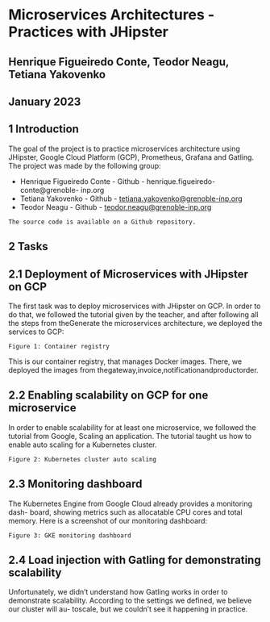 # Microservices Architectures - Practices with JHipster

## Henrique Figueiredo Conte, Teodor Neagu, Tetiana Yakovenko

## January 2023

## 1 Introduction

The goal of the project is to practice microservices architecture using JHipster,
Google Cloud Platform (GCP), Prometheus, Grafana and Gatling. The project
was made by the following group:

- Henrique Figueiredo Conte - Github - henrique.figueiredo-conte@grenoble-
    inp.org
- Tetiana Yakovenko - Github - tetiana.yakovenko@grenoble-inp.org
- Teodor Neagu - Github - teodor.neagu@grenoble-inp.org

```
The source code is available on a Github repository.
```
## 2 Tasks

## 2.1 Deployment of Microservices with JHipster on GCP

The first task was to deploy microservices with JHipster on GCP. In order to do
that, we followed the tutorial given by the teacher, and after following all the
steps from theGenerate the microservices architecture, we deployed the services
to GCP:


```
Figure 1: Container registry
```
This is our container registry, that manages Docker images. There, we deployed
the images from thegateway,invoice,notificationandproductorder.

## 2.2 Enabling scalability on GCP for one microservice

In order to enable scalability for at least one microservice, we followed the tutorial
from Google, Scaling an application. The tutorial taught us how to enable auto
scaling for a Kubernetes cluster.


```
Figure 2: Kubernetes cluster auto scaling
```
## 2.3 Monitoring dashboard

The Kubernetes Engine from Google Cloud already provides a monitoring dash-
board, showing metrics such as allocatable CPU cores and total memory. Here is
a screenshot of our monitoring dashboard:


```
Figure 3: GKE monitoring dashboard
```
## 2.4 Load injection with Gatling for demonstrating scalability

Unfortunately, we didn’t understand how Gatling works in order to demonstrate
scalability. According to the settings we defined, we believe our cluster will au-
toscale, but we couldn’t see it happening in practice.


